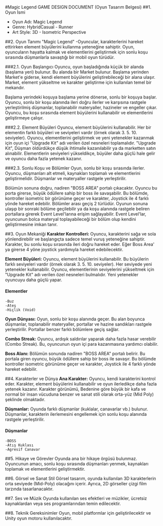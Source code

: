 #Magic Legend GAME DESIGN DOCUMENT (Oyun Tasarım Belgesi)
##1. Oyun İsmi
 - Oyun Adı: Magic Legend
 - Genre: HybridCasual - Runner
 - Art Style: 3D - Isometric Perspective

##2. Oyun Tanımı
"Magic Legend" -Oyuncular, karakterlerini hareket ettirirken element büyülerini kullanma yeteneğine sahiptir. Oyun, oyuncuların hayatta kalmak ve elementlerini geliştirmek için sonlu koşu sırasında düşmanlarla savaştığı bir mobil oyun türüdür.

###2.1. Oyun Başlangıcı
Oyuncu, oyun başladığında küçük bir alanda (başlama yeri) bulunur. Bu alanda bir Market bulunur. Başlama yerinden Market'e giderse, kendi element büyülerini geliştirebileceği bir alana ulaşır. Market, element yükseltme ve karakter geliştirme için kullanılan temel bir mekandır.

Başlama yerindeki koşuya başlama yerine dönerse, sonlu bir koşuya başlar. Oyuncu, sonlu bir koşu alanında ileri doğru ilerler ve karşısına rastgele yerleştirilmiş düşmanlar, toplanabilir materyaller, hazineler ve engeller çıkar. Oyuncu, bu koşu sırasında element büyülerini kullanabilir ve elementlerini geliştirmeye çalışır.

###2.2. Element Büyüleri
Oyuncu, element büyülerini kullanabilir. Her bir elementin farklı büyüleri ve seviyeleri vardır (örnek olarak 3. 5. 10. seviyeler). Oyuncu, elementlerini geliştirmek ve yeni yetenekler kazanmak için oyun içi "Upgrade Kit" adı verilen özel nesneleri toplamalıdır. "Upgrade Kit", Düşman öldürdükçe düşük ihtimalle kazanılabilir ya da marketten satın alınabilir. Elementlerin seviyeleri yükseldikçe, büyüler daha güçlü hale gelir ve oyuncu daha fazla yetenek kazanır.

###2.3. Sonlu Koşu ve Bölümler
Oyun, sonlu bir koşu sırasında ilerler. Oyuncu, düşmanları alt etmeli, kaynakları toplamalı ve elementlerini geliştirmelidir. Düşmanlar ve materyaller rastgele yerleştirilir.

Bölümün sonuna doğru, nadiren "BOSS AREA" portalı çıkacaktır. Oyuncu bu porta girerse, büyük ödüllere sahip bir boss ile savaşabilir. Bu bölümde, kontroller isometric bir görünüme geçer ve karakter, Joystick ile 4 farklı yönde hareket edebilir.
Bölümler arası geçiş 2 türlüdür. Oyunun sonuna ulaşıp bir sonraki bölüme geçilebilir ya da koşu alanında rastgele beliren portallara girerek Event Level'larına erişim sağlayabilir. Event Level'lar, oyuncunun bolca materyal toplayabileceği bir bölüm olup kendini geliştirmesine imkan tanır.

##3. Oyun Mekaniği
**Karakter Kontrolleri:** Oyuncu, karakterini sağa ve sola yönlendirebilir ve başlangıçta sadece temel vuruş yeteneğine sahiptir. Karakter, bu sonlu koşu sırasında ileri doğru hareket eder. Eğer Boss Area' ya girerse 4 yöne joystick yardımıyla hareket edebilecektir.

**Element Büyüleri:** Oyuncu, element büyülerini kullanabilir. Bu büyülerin farklı seviyeleri vardır (örnek olarak 3. 5. 10. seviyeler). Her seviyede yeni yetenekler kullanabilir. Oyuncu, elementlerinin seviyelerini yükseltmek için "Upgrade Kit" adı verilen özel nesneleri bulmalıdır. Yeni yetenekler oyuncuyu daha güçlü yapar.
  #### Elementler
    -Buz
    -Ateş
    -Hiçlik (Void)
**Oyun Dünyası:** Oyun, sonlu bir koşu alanında geçer. Bu alan boyunca düşmanlar, toplanabilir materyaller, portallar ve hazine sandıkları rastgele yerleştirilir. Portallar benzer farklı bölümlere geçiş sağlar.

**Combo Streak:** Oyuncu, ardışık saldırılar yaparak daha fazla hasar verebilir (Combo Streak). Bu, oyuncunun oyun içi para kazanmasına yardımcı olabilir.

**Boss Alanı:** Bölümün sonunda nadiren "BOSS AREA" portalı belirir. Bu portala giren oyuncu, büyük ödüllere sahip bir boss ile savaşır. Bu bölümde kontroller isometric görünüme geçer ve karakter, Joystick ile 4 farklı yönde hareket edebilir.

##4. Karakterler ve Dünya
**Ana Karakter:** Oyuncu, kendi karakterini kontrol eder. Karakter, element büyülerini kullanabilir ve oyun ilerledikçe daha fazla yetenek kazanır. Karakter görünümü, Bedenine göre büyük bir kafa ve normal bir insan vücuduna benzer ve sanat stili olarak orta-yüz (Mid Poly) şeklinde olmaktadır.

**Düşmanlar:** Oyunda farklı düşmanlar (kuklalar, canavarlar vb.) bulunur. Düşmanlar, karakterin ilerlemesini engellemek için sonlu koşu alanında rastgele yerleştirilir.
  #### Düşmanlar
    -BOSS
    -Atış Kuklası
    -Agresif Canavar
##5. Hikaye ve Görevler
Oyunda ana bir hikaye örgüsü bulunmaz. Oyuncunun amacı, sonlu koşu sırasında düşmanları yenmek, kaynakları toplamak ve elementlerini geliştirmektir.

##6. Görsel ve Sanat Stil
Görsel tasarım, oyunda kullanılan 3D karakterlerin orta seviyede (Mid-Poly) olacağını içerir. Ayrıca, 2D görseller çizgi film tarzında tasarlanacaktır.

##7. Ses ve Müzik
Oyunda kullanılan ses efektleri ve müzikler, ücretsiz kaynaklardan veya ses programlarından temin edilecektir.

##8. Teknik Gereksinimler
Oyun, mobil platformlar için geliştirilecektir ve Unity oyun motoru kullanılacaktır.
